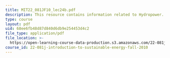 ```yaml
---
title: MIT22_081JF10_lec24b.pdf
description: This resource contains information related to Hydropower.
type: course
layout: pdf
uid: 68ee6fb48d87d840d6db9e254453d4c2
file_type: application/pdf
file_location: >-
  https://open-learning-course-data-production.s3.amazonaws.com/22-081j-introduction-to-sustainable-energy-fall-2010/68ee6fb48d87d840d6db9e254453d4c2_MIT22_081JF10_lec24b.pdf
course_id: 22-081j-introduction-to-sustainable-energy-fall-2010
---
```


